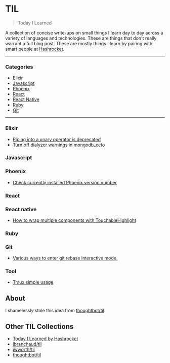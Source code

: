 # TIL

> Today I Learned

A collection of concise write-ups on small things I learn day to day across a
variety of languages and technologies. These are things that don't really
warrant a full blog post. These are mostly things I learn by pairing with
smart people at [Hashrocket](http://hashrocket.com/).

---

### Categories

* [Elixir](#elixir)
* [Javascript](#javascript)
* [Phoenix](#phoenix)
* [React](#react)
* [React Native](#react-native)
* [Ruby](#ruby)
* [Git](#git)

---

### Elixir

- [Piping into a unary operator is deprecated](elixir/piping_into_unary_operator_is_deprecated.md)
- [Turn off dialyzer warnings in mongodb_ecto](elixir/turn_off_dialyzer_warnings_in_mongodb_ecto.md)

### Javascript

### Phoenix

- [Check currently installed Phoenix version number](phoenix/check-current-phoenix-version.md)


### React

### React native
- [How to wrap multiple components with TouchableHighlight](react-native/how-to-wrap-multiple-components-with-touchable-highlight.md)

### Ruby

### Git
- [Various ways to enter git rebase interactive mode.](git/various-ways-to-enter-git-rebase-interactive-mode.md)

### Tool
- [Tmux simple usage](tool/tmux-simple.md)

## About

I shamelessly stole this idea from [thoughtbot/til](https://github.com/thoughtbot/til).

## Other TIL Collections

* [Today I Learned by Hashrocket](https://til.hashrocket.com)
* [jbranchaud/til](https://github.com/jbranchaud/til)
* [jwworth/til](https://github.com/jwworth/til)
* [thoughtbot/til](https://github.com/thoughtbot/til)
